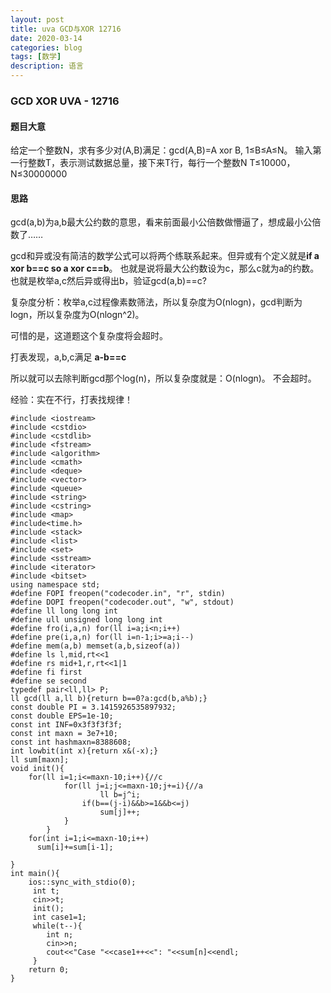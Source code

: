 ```yaml
---
layout: post
title: uva GCD与XOR 12716
date: 2020-03-14
categories: blog
tags: [数学]
description: 语言
---
```


### GCD XOR UVA - 12716 
#### 题目大意
给定一个整数N，求有多少对(A,B)满足：gcd(A,B)=A xor B, 1≤B≤A≤N。
输入第一行整数T，表示测试数据总量，接下来T行，每行一个整数N
T≤10000，N≤30000000

#### 思路
gcd(a,b)为a,b最大公约数的意思，看来前面最小公倍数做懵逼了，想成最小公倍数了……

gcd和异或没有简洁的数学公式可以将两个练联系起来。但异或有个定义就是**if a xor b==c so a xor c==b**。
也就是说将最大公约数设为c，那么c就为a的约数。也就是枚举a,c然后异或得出b，验证gcd(a,b)==c?

复杂度分析：枚举a,c过程像素数筛法，所以复杂度为O(nlogn)，gcd判断为logn，所以复杂度为O(nlogn^2)。

可惜的是，这道题这个复杂度将会超时。

打表发现，a,b,c满足 **a-b==c**

所以就可以去除判断gcd那个log(n)，所以复杂度就是：O(nlogn)。
不会超时。

经验：实在不行，打表找规律！

```
#include <iostream>
#include <cstdio>
#include <cstdlib>
#include <fstream>
#include <algorithm>
#include <cmath>
#include <deque>
#include <vector>
#include <queue>
#include <string>
#include <cstring>
#include <map>
#include<time.h>
#include <stack>
#include <list>
#include <set>
#include <sstream>
#include <iterator>
#include <bitset>
using namespace std;
#define FOPI freopen("codecoder.in", "r", stdin)
#define DOPI freopen("codecoder.out", "w", stdout)
#define ll long long int
#define ull unsigned long long int
#define fro(i,a,n) for(ll i=a;i<n;i++)
#define pre(i,a,n) for(ll i=n-1;i>=a;i--)
#define mem(a,b) memset(a,b,sizeof(a))
#define ls l,mid,rt<<1
#define rs mid+1,r,rt<<1|1
#define fi first
#define se second
typedef pair<ll,ll> P;
ll gcd(ll a,ll b){return b==0?a:gcd(b,a%b);}
const double PI = 3.1415926535897932;
const double EPS=1e-10;
const int INF=0x3f3f3f3f;
const int maxn = 3e7+10;
const int hashmaxn=8388608;
int lowbit(int x){return x&(-x);}
ll sum[maxn];
void init(){
    for(ll i=1;i<=maxn-10;i++){//c
            for(ll j=i;j<=maxn-10;j+=i){//a
                    ll b=j^i;
                if(b==(j-i)&&b>=1&&b<=j)
                    sum[j]++;
            }
        }
    for(int i=1;i<=maxn-10;i++)
      sum[i]+=sum[i-1];

}
int main(){
    ios::sync_with_stdio(0);
     int t;
     cin>>t;
     init();
     int case1=1;
     while(t--){
        int n;
        cin>>n;
        cout<<"Case "<<case1++<<": "<<sum[n]<<endl;
     }
    return 0;
}
```









